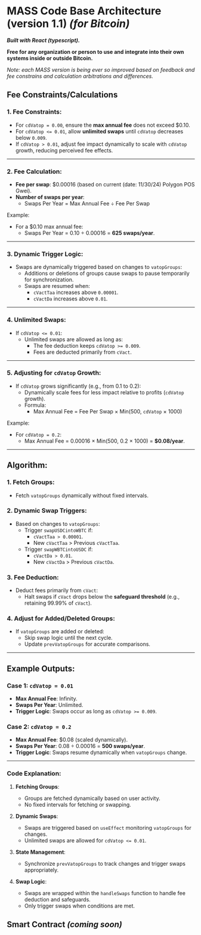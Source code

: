 # MASS Code Base Architecture (version 1.1) *(for Bitcoin)*

***Built with React (typescript).***

**Free for any organization or person to use and integrate into their own systems inside or outside Bitcoin.**

*Note: each MASS version is being ever so improved based on feedback and fee constrains and calculation arbitrations and differences.*

## Fee Constraints/Calculations

### 1. Fee Constraints:
- For `cdVatop = 0.00`, ensure the **max annual fee** does not exceed $0.10.
- For `cdVatop <= 0.01`, allow **unlimited swaps** until `cdVatop` decreases below `0.009`.
- If `cdVatop > 0.01`, adjust fee impact dynamically to scale with `cdVatop` growth, reducing perceived fee effects.
________________________

### 2. Fee Calculation:
- **Fee per swap**: $0.00016 (based on current (date: 11/30/24) Polygon POS Gwei).
- **Number of swaps per year**:
  - Swaps Per Year = Max Annual Fee ÷ Fee Per Swap

Example:
- For a $0.10 max annual fee:
  - Swaps Per Year = 0.10 ÷ 0.00016 = **625 swaps/year**.
________________________

### 3. Dynamic Trigger Logic:
- Swaps are dynamically triggered based on changes to `vatopGroups`:
  - Additions or deletions of groups cause swaps to pause temporarily for synchronization.
  - Swaps are resumed when:
    - `cVactTaa` increases above `0.00001`.
    - `cVactDa` increases above `0.01`.
________________________

### 4. Unlimited Swaps:
- If `cdVatop <= 0.01`:
  - Unlimited swaps are allowed as long as:
    - The fee deduction keeps `cdVatop >= 0.009`.
    - Fees are deducted primarily from `cVact`.

________________________

### 5. Adjusting for `cdVatop` Growth:
- If `cdVatop` grows significantly (e.g., from 0.1 to 0.2):
  - Dynamically scale fees for less impact relative to profits (`cdVatop` growth).
  - Formula:
    - Max Annual Fee = Fee Per Swap × Min(500, `cdVatop` × 1000)

Example:
- For `cdVatop = 0.2`:
  - Max Annual Fee = 0.00016 × Min(500, 0.2 × 1000) = **$0.08/year**.
________________________

## Algorithm:

### 1. Fetch Groups:
- Fetch `vatopGroups` dynamically without fixed intervals.

### 2. Dynamic Swap Triggers:
- Based on changes to `vatopGroups`:
  - Trigger `swapUSDCintoWBTC` if:
    - `cVactTaa > 0.00001`.
    - New `cVactTaa` > Previous `cVactTaa`.
  - Trigger `swapWBTCintoUSDC` if:
    - `cVactDa > 0.01`.
    - New `cVactDa` > Previous `cVactDa`.

### 3. Fee Deduction:
- Deduct fees primarily from `cVact`:
  - Halt swaps if `cVact` drops below the **safeguard threshold** (e.g., retaining 99.99% of `cVact`).

### 4. Adjust for Added/Deleted Groups:
- If `vatopGroups` are added or deleted:
  - Skip swap logic until the next cycle.
  - Update `prevVatopGroups` for accurate comparisons.

________________________

## Example Outputs:

### Case 1: `cdVatop = 0.01`
- **Max Annual Fee**: Infinity.
- **Swaps Per Year**: Unlimited.
- **Trigger Logic**: Swaps occur as long as `cdVatop >= 0.009`.

### Case 2: `cdVatop = 0.2`
- **Max Annual Fee**: $0.08 (scaled dynamically).
- **Swaps Per Year**: 0.08 ÷ 0.00016 = **500 swaps/year**.
- **Trigger Logic**: Swaps resume dynamically when `vatopGroups` change.
________________________

### Code Explanation:

1. **Fetching Groups**:
   - Groups are fetched dynamically based on user activity.
   - No fixed intervals for fetching or swapping.

2. **Dynamic Swaps**:
   - Swaps are triggered based on `useEffect` monitoring `vatopGroups` for changes.
   - Unlimited swaps are allowed for `cdVatop <= 0.01`.

3. **State Management**:
   - Synchronize `prevVatopGroups` to track changes and trigger swaps appropriately.

4. **Swap Logic**:
   - Swaps are wrapped within the `handleSwaps` function to handle fee deduction and safeguards.
   - Only trigger swaps when conditions are met.

## Smart Contract *(coming soon)*
